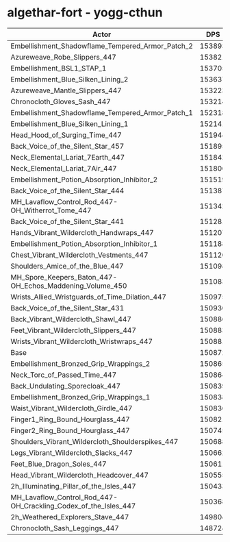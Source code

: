 # algethar-fort - yogg-cthun
| Actor | DPS | Increase |
|---|:---:|:---:|
|Embellishment_Shadowflame_Tempered_Armor_Patch_2|153893|2.00%|
|Azureweave_Robe_Slippers_447|153821|1.95%|
|Embellishment_BSL1_STAP_1|153705|1.88%|
|Embellishment_Blue_Silken_Lining_2|153637|1.83%|
|Azureweave_Mantle_Slippers_447|153223|1.56%|
|Chronocloth_Gloves_Sash_447|153214|1.55%|
|Embellishment_Shadowflame_Tempered_Armor_Patch_1|152318|0.96%|
|Embellishment_Blue_Silken_Lining_1|152141|0.84%|
|Head_Hood_of_Surging_Time_447|151944|0.71%|
|Back_Voice_of_the_Silent_Star_457|151895|0.68%|
|Neck_Elemental_Lariat_7Earth_447|151842|0.64%|
|Neck_Elemental_Lariat_7Air_447|151806|0.62%|
|Embellishment_Potion_Absorption_Inhibitor_2|151519|0.43%|
|Back_Voice_of_the_Silent_Star_444|151387|0.34%|
|MH_Lavaflow_Control_Rod_447-OH_Witherrot_Tome_447|151342|0.31%|
|Back_Voice_of_the_Silent_Star_441|151281|0.27%|
|Hands_Vibrant_Wildercloth_Handwraps_447|151207|0.22%|
|Embellishment_Potion_Absorption_Inhibitor_1|151188|0.21%|
|Chest_Vibrant_Wildercloth_Vestments_447|151120|0.16%|
|Shoulders_Amice_of_the_Blue_447|151098|0.15%|
|MH_Spore_Keepers_Baton_447-OH_Echos_Maddening_Volume_450|151083|0.14%|
|Wrists_Allied_Wristguards_of_Time_Dilation_447|150975|0.07%|
|Back_Voice_of_the_Silent_Star_431|150930|0.04%|
|Back_Vibrant_Wildercloth_Shawl_447|150886|0.01%|
|Feet_Vibrant_Wildercloth_Slippers_447|150883|0.01%|
|Wrists_Vibrant_Wildercloth_Wristwraps_447|150881|0.01%|
|Base|150872|0.00%|
|Embellishment_Bronzed_Grip_Wrappings_2|150865|0.00%|
|Neck_Torc_of_Passed_Time_447|150864|-0.01%|
|Back_Undulating_Sporecloak_447|150839|-0.02%|
|Embellishment_Bronzed_Grip_Wrappings_1|150838|-0.02%|
|Waist_Vibrant_Wildercloth_Girdle_447|150836|-0.02%|
|Finger1_Ring_Bound_Hourglass_447|150821|-0.03%|
|Finger2_Ring_Bound_Hourglass_447|150745|-0.08%|
|Shoulders_Vibrant_Wildercloth_Shoulderspikes_447|150688|-0.12%|
|Legs_Vibrant_Wildercloth_Slacks_447|150662|-0.14%|
|Feet_Blue_Dragon_Soles_447|150611|-0.17%|
|Head_Vibrant_Wildercloth_Headcover_447|150555|-0.21%|
|2h_Illuminating_Pillar_of_the_Isles_447|150433|-0.29%|
|MH_Lavaflow_Control_Rod_447-OH_Crackling_Codex_of_the_Isles_447|150368|-0.33%|
|2h_Weathered_Explorers_Stave_447|149804|-0.71%|
|Chronocloth_Sash_Leggings_447|148724|-1.42%|
